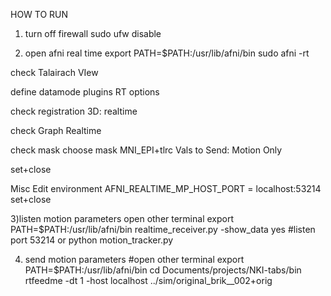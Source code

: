 HOW TO RUN

1) turn off firewall
sudo ufw disable

2) open afni real time
export PATH=$PATH:/usr/lib/afni/bin
sudo afni -rt

check Talairach VIew

define datamode
plugins
RT options

check registration
3D: realtime

check Graph
Realtime

check mask
choose mask MNI_EPI+tlrc
Vals to Send: Motion Only

set+close


Misc
Edit environment
AFNI_REALTIME_MP_HOST_PORT = localhost:53214
set+close


3)listen motion parameters
open other terminal
export PATH=$PATH:/usr/lib/afni/bin
realtime_receiver.py -show_data yes
#listen port 53214
or python motion_tracker.py


4) send motion parameters
#open other terminal
export PATH=$PATH:/usr/lib/afni/bin
cd Documents/projects/NKI-tabs/bin
rtfeedme -dt 1 -host localhost ../sim/original_brik__002+orig



